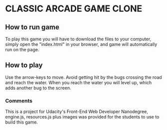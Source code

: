 # CLASSIC ARCADE GAME CLONE

## How to run game

To play this game you will have to download the files to your computer,
simply open the "index.html" in your browser, and game will automatically run on the page.


## How to play

Use the arrow-keys to move. Avoid getting hit by the bugs crossing the road and reach the water.
When you reach the water you will level up, which adds another bug to the screen.

### Comments

This is a project for Udacity's Front-End Web Developer Nanodegree, engine.js, resources.js plus images was provided for the students to use to build this game.
